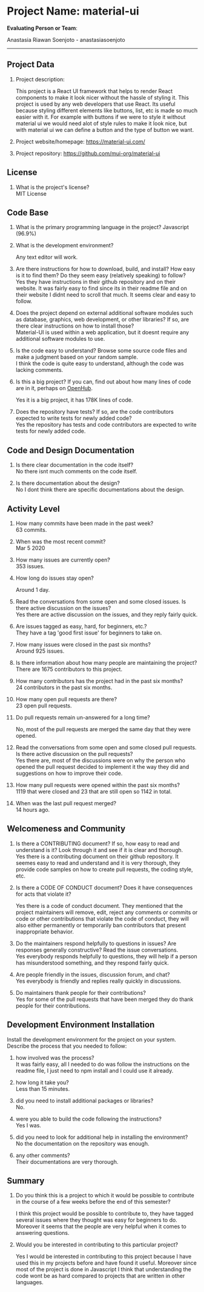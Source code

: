 # Project Name:  material-ui



**Evaluating Person or Team**:
<!-- list your first name and github user-name-->
Anastasia Riawan Soenjoto - anastasiasoenjoto

---

## Project Data

1. Project description: <br>
	<!--
	What is the purpose of this project? What does the code do? What type of users
	does it have?
	-->
	
	This project is a React UI framework that helps to render React components to make it look nicer without the hassle of styling it. This project is used by any web developers that use React. Its useful because styling different elements like buttons, list, etc is made so much easier with it. For example with buttons if we were to style it without material ui we would need alot of style rules to make it look nice, but with material ui we can define a button and the type of button we want.


1. Project website/homepage:
	https://material-ui.com/

1. Project repository:
	https://github.com/mui-org/material-ui


## License

1. What is the project's license? <br>
	<!--
	In most repositories there will be a file named LICENSE or something similar in
	the root level of the repository. This is the one to examine. There may be
	different licenses on specific files, but the project will have a main license.
	-->
	MIT License

## Code Base


1. What is the primary programming language in the project?
	Javascript (96.9%)

1. What is the development environment? <br>
	<!--
	For example, is it Gnu C++ on Linux?
	Is it a Windows 10 application? Does one need to develop in a virtual machine?
	-->
	Any text editor will work.

1. Are there instructions for how to download, build, and install? How easy is it
to find them? Do they seem easy (relatively speaking) to follow? <br>
	Yes they have instructions in their github repository and on their website. It was fairly easy to find since its in their readme file and on their website I didnt need to scroll that much. It seems clear and easy to follow. 

1. Does the project depend on external additional software modules such as
database,  graphics, web development, or other libraries? If so, are there clear instructions on how to install those? <br>
	Material-UI is used within a web application, but it doesnt require any additional software modules to use. 

1. Is the code easy to understand? Browse some source code files and make
a judgment based on your random sample. <br>
	I think the code is quite easy to understand, although the code was lacking comments.

1. Is this a big project? If you can, find out about how many lines of code
are in it, perhaps on [OpenHub](https://www.openhub.net/). <br>

	Yes it is a big project, it has 178K lines of code.

1. Does the repository have tests? If so, are the code contributors expected to write tests for newly added code? <br>
	Yes the repository has tests and code contributors are expected to write tests for newly added code.


## Code and Design Documentation
1. Is there clear documentation in the code itself? <br>
	No there isnt much comments on the code itself.

1. Is there documentation about the design?  <br>
	No I dont think there are specific documentations about the design. 


## Activity Level


1. How many commits have been made in the past week? <br>
	63 commits.

1. When was the most recent commit? <br>
	Mar 5 2020

1. How many issues are currently open? <br>
	353 issues.

1. How long do issues stay open? <br>
	<!--
	Take the five closed issues (they can be most recently closed or a sample distributed over time) and look at when each was first reported.
	Compute the number of days that each was open and take the average.
	-->
	Around 1 day.

1. Read the conversations from some open and some closed issues. Is there active discussion on the issues? <br>
	Yes there are active discussion on the issues, and they reply fairly quick. 

1. Are issues tagged as easy, hard, for beginners, etc.? <br>
	They have a tag 'good first issue' for beginners to take on.

1. How many issues were closed in the past six months? <br>
	Around 925 issues.

1. Is there information about how many people are maintaining the project? <br>
	There are 1675 contributors to this project.

1. How many contributors has the project had in the past six months? <br>
	24 contributors in the past six months.

1. How many open pull requests are there? <br>
	23 open pull requests.

1. Do pull requests remain un-answered for a long time? <br>
	<!--
	Look at the closed pull requests to see how long they stayed open.
	Take the five closed pull requests  (they can be most recently closed or a sample distributed over time) and look at when each was first created.
	Compute the number of days that each was open and take the average.
	-->
	No, most of the pull requests are merged the same day that they were opened.

1. Read the conversations from some open and some closed pull requests.  Is there active discussion on the pull requests? <br>
	Yes there are, most of the discussions were on why the person who opened the pull request decided to implement it the way they did and suggestions on how to improve their code.

1. How many pull requests were opened within the past six months? <br>
	1119 that were closed and 23 that are still open so 1142 in total.

1. When was the last  pull request  merged? <br>
	14 hours ago.

## Welcomeness and Community

1. Is there a CONTRIBUTING document? If so, how easy to read and understand is it?
Look through it and see if it is clear and thorough. <br>
	Yes there is a contributing document on their github repository. It seemes easy to read and understand and it is very thorough, they provide code samples on how to create pull requests, the coding style, etc.

1. Is there a CODE OF CONDUCT document? Does it have consequences for acts that
violate it? <br>

	Yes there is a code of conduct document. They mentioned that the project maintainers will remove, edit, reject any comments or commits or code or other contributions that violate the code of conduct, they will also either permanently or temporarily ban contributors that present inappropriate behavior. 


1. Do the maintainers respond helpfully to questions in issues?
Are responses generally constructive? Read the issue conversations. <br>
	Yes everybody responds helpfully to questions, they will help if a person has misunderstood something, and they respond fairly quick.

1. Are people friendly in the issues, discussion forum, and chat? <br>
	Yes everybody is friendly and replies really quickly in discussions. 


1. Do maintainers thank people for their contributions? <br>
	Yes for some of the pull requests that have been merged they do thank people for their contributions. 


## Development Environment Installation

Install the development environment for the project on your system.
Describe the process that you needed to follow:

1. how involved was the process? <br>
	It was fairly easy, all I needed to do was follow the instructions on the readme file, I just need to npm install and I could use it already.


1. how long it take you? <br>
	Less than 15 minutes.


1. did you need to install additional packages or libraries? <br>
	No. 

1. were you able to build the code following the instructions? <br>
	Yes I was. 

1. did you need to look for additional help in installing the environment? <br>
	No the documentation on the repository was enough. 

1. any other comments? <br>
	Their documentations are very thorough. 



## Summary
1. Do you think  this is a project to which it would be possible to contribute
in the course of a few weeks before the end of this semester? <br>
	<!--
	Explain your position. Do NOT simply say 'yes or 'no'.
	-->
	I think this project would be possible to contribute to, they have tagged several issues where they thought was easy for beginners to do. Moreover it seems that the people are very helpful when it comes to answering questions. 

1. Would you be interested in contributing to this particular project? <br>
	<!--
	Explain why you would or would not be interested in contributing to this project. Do NOT simply say 'yes or 'no'.
	-->
	Yes I would be interested in contributing to this project because I have used this in my projects before and have found it useful. Moreover since most of the project is done in Javascript I think that understanding the code wont be as hard compared to projects that are written in other languages. 
